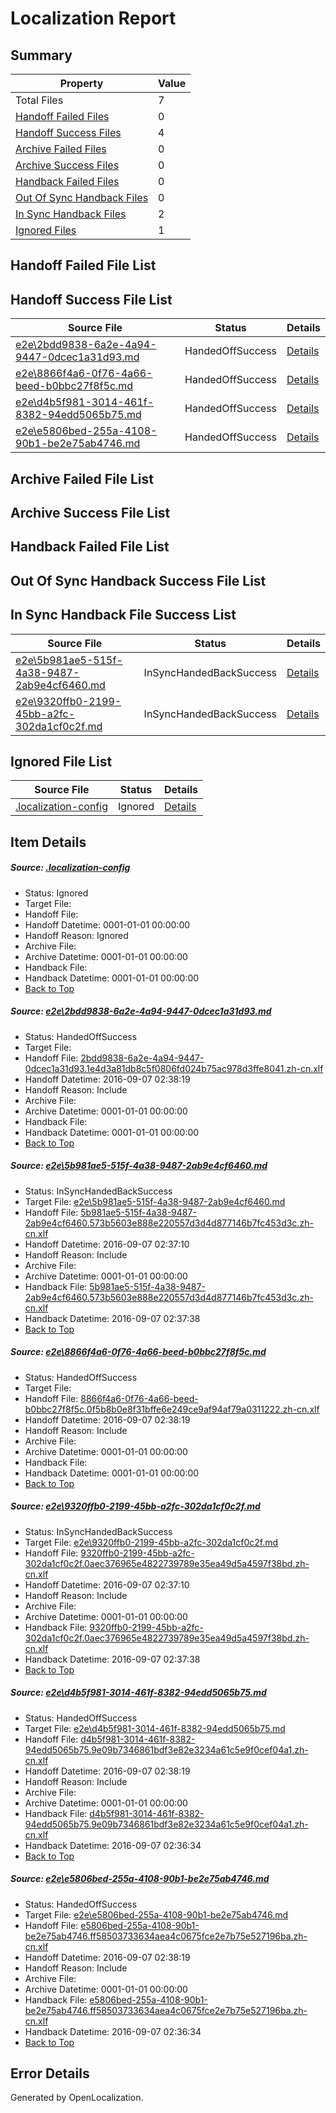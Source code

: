 # <a name='report-top'></a> Localization Report

## Summary
 Property | Value 
 -------- | ----- 
 Total Files | 7
[ Handoff Failed Files ](#handoff-failed-list)| 0
[ Handoff Success Files ](#handoff-success-list)| 4
[ Archive Failed Files ](#archive-failed-list)| 0
[ Archive Success Files ](#archive-success-list)| 0
[ Handback Failed Files ](#handback-failed-list)| 0
[ Out Of Sync Handback Files ](#outofsync-handback-success-list)| 0
[ In Sync Handback Files ](#insync-handback-success-list)| 2
[ Ignored Files ](#ignored-list)| 1

## <a name='handoff-failed-list'></a> Handoff Failed File List

## <a name='handoff-success-list'></a> Handoff Success File List
 Source File | Status | Details 
 ----------- | ------ | ------- 
 [e2e\2bdd9838-6a2e-4a94-9447-0dcec1a31d93.md](https://github.com/OpenLocalizationTestOrg/ol-test0/blob/eaa90618a816e680ef43f7b1fc1b13475ad3cae1/e2e/2bdd9838-6a2e-4a94-9447-0dcec1a31d93.md) | HandedOffSuccess | [Details](#2774035cdae6660fba4b9edc62b7ce1263975c0f1)
 [e2e\8866f4a6-0f76-4a66-beed-b0bbc27f8f5c.md](https://github.com/OpenLocalizationTestOrg/ol-test0/blob/eaa90618a816e680ef43f7b1fc1b13475ad3cae1/e2e/8866f4a6-0f76-4a66-beed-b0bbc27f8f5c.md) | HandedOffSuccess | [Details](#f802bd4d6b5f59c63d0c8fbeae70a4de0fd1a5d03)
 [e2e\d4b5f981-3014-461f-8382-94edd5065b75.md](https://github.com/OpenLocalizationTestOrg/ol-test0/blob/6c4fad52f1291fb3b0ca068fe08205fab7edd4e7/e2e/d4b5f981-3014-461f-8382-94edd5065b75.md) | HandedOffSuccess | [Details](#f172898a2b63f246b388a55bc0a16afa88e808c15)
 [e2e\e5806bed-255a-4108-90b1-be2e75ab4746.md](https://github.com/OpenLocalizationTestOrg/ol-test0/blob/6c4fad52f1291fb3b0ca068fe08205fab7edd4e7/e2e/e5806bed-255a-4108-90b1-be2e75ab4746.md) | HandedOffSuccess | [Details](#ed6bbbd0de690d0f5797ddf27c6a26ea6d6cf01b6)

## <a name='archive-failed-list'></a> Archive Failed File List

## <a name='archive-success-list'></a> Archive Success File List

## <a name='handback-failed-list'></a> Handback Failed File List

## <a name='outofsync-handback-success-list'></a> Out Of Sync Handback Success File List

## <a name='insync-handback-success-list'></a> In Sync Handback File Success List
 Source File | Status | Details 
 ----------- | ------ | ------- 
 [e2e\5b981ae5-515f-4a38-9487-2ab9e4cf6460.md](https://github.com/OpenLocalizationTestOrg/ol-test0/blob/f3071432098b91668ff28a6564c1d271a857f466/e2e/5b981ae5-515f-4a38-9487-2ab9e4cf6460.md) | InSyncHandedBackSuccess | [Details](#5634410866c5fe7bc50676be794e00f049c95d282)
 [e2e\9320ffb0-2199-45bb-a2fc-302da1cf0c2f.md](https://github.com/OpenLocalizationTestOrg/ol-test0/blob/f3071432098b91668ff28a6564c1d271a857f466/e2e/9320ffb0-2199-45bb-a2fc-302da1cf0c2f.md) | InSyncHandedBackSuccess | [Details](#890cca1a7f24a9e8f7beb58903261d84673653b64)

## <a name='ignored-list'></a> Ignored File List
 Source File | Status | Details 
 ----------- | ------ | ------- 
 [.localization-config](https://github.com/OpenLocalizationTestOrg/ol-test0/blob/eaa90618a816e680ef43f7b1fc1b13475ad3cae1/.localization-config) | Ignored | [Details](#3d4f252ac210baf56311d7e97dcc2db10974dbd20)

## Item Details
##### <a name='3d4f252ac210baf56311d7e97dcc2db10974dbd20'></a> Source: [.localization-config](https://github.com/OpenLocalizationTestOrg/ol-test0/blob/eaa90618a816e680ef43f7b1fc1b13475ad3cae1/.localization-config)
* Status: Ignored
* Target File: 
* Handoff File: 
* Handoff Datetime: 0001-01-01 00:00:00
* Handoff Reason: Ignored
* Archive File: 
* Archive Datetime: 0001-01-01 00:00:00
* Handback File: 
* Handback Datetime: 0001-01-01 00:00:00
* [Back to Top](#report-top)

##### <a name='2774035cdae6660fba4b9edc62b7ce1263975c0f1'></a> Source: [e2e\2bdd9838-6a2e-4a94-9447-0dcec1a31d93.md](https://github.com/OpenLocalizationTestOrg/ol-test0/blob/eaa90618a816e680ef43f7b1fc1b13475ad3cae1/e2e/2bdd9838-6a2e-4a94-9447-0dcec1a31d93.md)
* Status: HandedOffSuccess
* Target File: 
* Handoff File: [2bdd9838-6a2e-4a94-9447-0dcec1a31d93.1e4d3a81db8c5f0806fd024b75ac978d3ffe8041.zh-cn.xlf](https://github.com/OpenLocalizationTestOrg/ol-test0-handoff/blob/152c0b88bd7951ebadfbcd7e91586c5cb1628b3a/ol-handoff/OpenLocalizationTestOrg/ol-test0-zhcn/ci/low/2bdd9838-6a2e-4a94-9447-0dcec1a31d93.1e4d3a81db8c5f0806fd024b75ac978d3ffe8041.zh-cn.xlf)
* Handoff Datetime: 2016-09-07 02:38:19
* Handoff Reason: Include
* Archive File: 
* Archive Datetime: 0001-01-01 00:00:00
* Handback File: 
* Handback Datetime: 0001-01-01 00:00:00
* [Back to Top](#report-top)

##### <a name='5634410866c5fe7bc50676be794e00f049c95d282'></a> Source: [e2e\5b981ae5-515f-4a38-9487-2ab9e4cf6460.md](https://github.com/OpenLocalizationTestOrg/ol-test0/blob/f3071432098b91668ff28a6564c1d271a857f466/e2e/5b981ae5-515f-4a38-9487-2ab9e4cf6460.md)
* Status: InSyncHandedBackSuccess
* Target File: [e2e\5b981ae5-515f-4a38-9487-2ab9e4cf6460.md](https://github.com/OpenLocalizationTestOrg/ol-test0-zhcn/blob/dd48b576a0dc9445c148ee0bbaa892dd0d2388cd/e2e/5b981ae5-515f-4a38-9487-2ab9e4cf6460.md)
* Handoff File: [5b981ae5-515f-4a38-9487-2ab9e4cf6460.573b5603e888e220557d3d4d877146b7fc453d3c.zh-cn.xlf](https://github.com/OpenLocalizationTestOrg/ol-test0-handoff/blob/788f3ff0596d687916b42ac4fe8b39534094236a/ol-handoff/OpenLocalizationTestOrg/ol-test0-zhcn/ci/ht/5b981ae5-515f-4a38-9487-2ab9e4cf6460.573b5603e888e220557d3d4d877146b7fc453d3c.zh-cn.xlf)
* Handoff Datetime: 2016-09-07 02:37:10
* Handoff Reason: Include
* Archive File: 
* Archive Datetime: 0001-01-01 00:00:00
* Handback File: [5b981ae5-515f-4a38-9487-2ab9e4cf6460.573b5603e888e220557d3d4d877146b7fc453d3c.zh-cn.xlf](https://github.com/OpenLocalizationTestOrg/ol-test0-handback/blob/168f19fa6ef805f4d2357935c36e85d99ad9987f/ol-handback/OpenLocalizationTestOrg/ol-test0-zhcn/ci/ht/5b981ae5-515f-4a38-9487-2ab9e4cf6460.573b5603e888e220557d3d4d877146b7fc453d3c.zh-cn.xlf)
* Handback Datetime: 2016-09-07 02:37:38
* [Back to Top](#report-top)

##### <a name='f802bd4d6b5f59c63d0c8fbeae70a4de0fd1a5d03'></a> Source: [e2e\8866f4a6-0f76-4a66-beed-b0bbc27f8f5c.md](https://github.com/OpenLocalizationTestOrg/ol-test0/blob/eaa90618a816e680ef43f7b1fc1b13475ad3cae1/e2e/8866f4a6-0f76-4a66-beed-b0bbc27f8f5c.md)
* Status: HandedOffSuccess
* Target File: 
* Handoff File: [8866f4a6-0f76-4a66-beed-b0bbc27f8f5c.0f5b8b0e8f31bffe6e249ce9af94af79a0311222.zh-cn.xlf](https://github.com/OpenLocalizationTestOrg/ol-test0-handoff/blob/152c0b88bd7951ebadfbcd7e91586c5cb1628b3a/ol-handoff/OpenLocalizationTestOrg/ol-test0-zhcn/ci/low/8866f4a6-0f76-4a66-beed-b0bbc27f8f5c.0f5b8b0e8f31bffe6e249ce9af94af79a0311222.zh-cn.xlf)
* Handoff Datetime: 2016-09-07 02:38:19
* Handoff Reason: Include
* Archive File: 
* Archive Datetime: 0001-01-01 00:00:00
* Handback File: 
* Handback Datetime: 0001-01-01 00:00:00
* [Back to Top](#report-top)

##### <a name='890cca1a7f24a9e8f7beb58903261d84673653b64'></a> Source: [e2e\9320ffb0-2199-45bb-a2fc-302da1cf0c2f.md](https://github.com/OpenLocalizationTestOrg/ol-test0/blob/f3071432098b91668ff28a6564c1d271a857f466/e2e/9320ffb0-2199-45bb-a2fc-302da1cf0c2f.md)
* Status: InSyncHandedBackSuccess
* Target File: [e2e\9320ffb0-2199-45bb-a2fc-302da1cf0c2f.md](https://github.com/OpenLocalizationTestOrg/ol-test0-zhcn/blob/dd48b576a0dc9445c148ee0bbaa892dd0d2388cd/e2e/9320ffb0-2199-45bb-a2fc-302da1cf0c2f.md)
* Handoff File: [9320ffb0-2199-45bb-a2fc-302da1cf0c2f.0aec376965e4822739789e35ea49d5a4597f38bd.zh-cn.xlf](https://github.com/OpenLocalizationTestOrg/ol-test0-handoff/blob/788f3ff0596d687916b42ac4fe8b39534094236a/ol-handoff/OpenLocalizationTestOrg/ol-test0-zhcn/ci/ht/9320ffb0-2199-45bb-a2fc-302da1cf0c2f.0aec376965e4822739789e35ea49d5a4597f38bd.zh-cn.xlf)
* Handoff Datetime: 2016-09-07 02:37:10
* Handoff Reason: Include
* Archive File: 
* Archive Datetime: 0001-01-01 00:00:00
* Handback File: [9320ffb0-2199-45bb-a2fc-302da1cf0c2f.0aec376965e4822739789e35ea49d5a4597f38bd.zh-cn.xlf](https://github.com/OpenLocalizationTestOrg/ol-test0-handback/blob/168f19fa6ef805f4d2357935c36e85d99ad9987f/ol-handback/OpenLocalizationTestOrg/ol-test0-zhcn/ci/ht/9320ffb0-2199-45bb-a2fc-302da1cf0c2f.0aec376965e4822739789e35ea49d5a4597f38bd.zh-cn.xlf)
* Handback Datetime: 2016-09-07 02:37:38
* [Back to Top](#report-top)

##### <a name='f172898a2b63f246b388a55bc0a16afa88e808c15'></a> Source: [e2e\d4b5f981-3014-461f-8382-94edd5065b75.md](https://github.com/OpenLocalizationTestOrg/ol-test0/blob/6c4fad52f1291fb3b0ca068fe08205fab7edd4e7/e2e/d4b5f981-3014-461f-8382-94edd5065b75.md)
* Status: HandedOffSuccess
* Target File: [e2e\d4b5f981-3014-461f-8382-94edd5065b75.md](https://github.com/OpenLocalizationTestOrg/ol-test0-zhcn/blob/66a2c216072fc91b9d7cbad36de35748f86af52c/e2e/d4b5f981-3014-461f-8382-94edd5065b75.md)
* Handoff File: [d4b5f981-3014-461f-8382-94edd5065b75.9e09b7346861bdf3e82e3234a61c5e9f0cef04a1.zh-cn.xlf](https://github.com/OpenLocalizationTestOrg/ol-test0-handoff/blob/152c0b88bd7951ebadfbcd7e91586c5cb1628b3a/ol-handoff/OpenLocalizationTestOrg/ol-test0-zhcn/ci/low/d4b5f981-3014-461f-8382-94edd5065b75.9e09b7346861bdf3e82e3234a61c5e9f0cef04a1.zh-cn.xlf)
* Handoff Datetime: 2016-09-07 02:38:19
* Handoff Reason: Include
* Archive File: 
* Archive Datetime: 0001-01-01 00:00:00
* Handback File: [d4b5f981-3014-461f-8382-94edd5065b75.9e09b7346861bdf3e82e3234a61c5e9f0cef04a1.zh-cn.xlf](https://github.com/OpenLocalizationTestOrg/ol-test0-handback/blob/01d9c9c17814f2bbf6eaa0541b3fdb4153ff524b/ol-handback/OpenLocalizationTestOrg/ol-test0-zhcn/ci/high/d4b5f981-3014-461f-8382-94edd5065b75.9e09b7346861bdf3e82e3234a61c5e9f0cef04a1.zh-cn.xlf)
* Handback Datetime: 2016-09-07 02:36:34
* [Back to Top](#report-top)

##### <a name='ed6bbbd0de690d0f5797ddf27c6a26ea6d6cf01b6'></a> Source: [e2e\e5806bed-255a-4108-90b1-be2e75ab4746.md](https://github.com/OpenLocalizationTestOrg/ol-test0/blob/6c4fad52f1291fb3b0ca068fe08205fab7edd4e7/e2e/e5806bed-255a-4108-90b1-be2e75ab4746.md)
* Status: HandedOffSuccess
* Target File: [e2e\e5806bed-255a-4108-90b1-be2e75ab4746.md](https://github.com/OpenLocalizationTestOrg/ol-test0-zhcn/blob/66a2c216072fc91b9d7cbad36de35748f86af52c/e2e/e5806bed-255a-4108-90b1-be2e75ab4746.md)
* Handoff File: [e5806bed-255a-4108-90b1-be2e75ab4746.ff58503733634aea4c0675fce2e7b75e527196ba.zh-cn.xlf](https://github.com/OpenLocalizationTestOrg/ol-test0-handoff/blob/152c0b88bd7951ebadfbcd7e91586c5cb1628b3a/ol-handoff/OpenLocalizationTestOrg/ol-test0-zhcn/ci/low/e5806bed-255a-4108-90b1-be2e75ab4746.ff58503733634aea4c0675fce2e7b75e527196ba.zh-cn.xlf)
* Handoff Datetime: 2016-09-07 02:38:19
* Handoff Reason: Include
* Archive File: 
* Archive Datetime: 0001-01-01 00:00:00
* Handback File: [e5806bed-255a-4108-90b1-be2e75ab4746.ff58503733634aea4c0675fce2e7b75e527196ba.zh-cn.xlf](https://github.com/OpenLocalizationTestOrg/ol-test0-handback/blob/01d9c9c17814f2bbf6eaa0541b3fdb4153ff524b/ol-handback/OpenLocalizationTestOrg/ol-test0-zhcn/ci/high/e5806bed-255a-4108-90b1-be2e75ab4746.ff58503733634aea4c0675fce2e7b75e527196ba.zh-cn.xlf)
* Handback Datetime: 2016-09-07 02:36:34
* [Back to Top](#report-top)


## Error Details

Generated by OpenLocalization.
